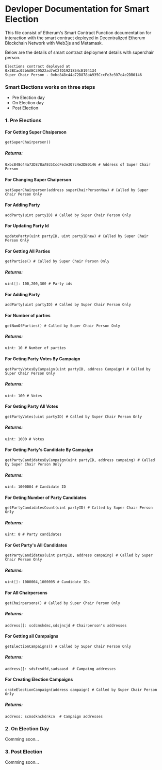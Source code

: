 # Devloper Documentation for Smart Election

This file consist of Etherum's Smart Contract Function documentation for interaction with the smart contract deployed in Decentralized Etherum Blockchain Network with Web3js and Metamask.

Below are the details of smart contract deployment details with superchair person.
```
Elections contract deployed at 0x2BCac02bAAEC39522ad7eC2fD1921854cE194134
Super Chair Person - 0xbc848c44a72D878aA935CccFe3e307c4e2DB0146
```

### Smart Elections works on three steps

- Pre Election day
- On Election day
- Post Election

### 1. Pre Elections

#### For Getting Super Chaiperson

```
getSuperChairperson()
```

##### Returns:

```
0xbc848c44a72D878aA935CccFe3e307c4e2DB0146 # Address of Super Chair Person
```

#### For Changing Super Chaiperson

```
setSuperChairperson(address superChairPersonNew) # Called by Super Chair Person Only
```

#### For Adding Party

```
addParty(uint partyID) # Called by Super Chair Person Only
```

#### For Updating Party Id

```
updateParty(uint partyID, uint partyIDnew) # Called by Super Chair Person Only
```

#### For Getting All Parties

```
getParties() # Called by Super Chair Person Only
```

##### Returns:

```
uint[]: 100,200,300 # Party ids
```

#### For Adding Party

```
addParty(uint partyID) # Called by Super Chair Person Only
```

#### For Number of parties

```
getNumOfParties() # Called by Super Chair Person Only
```

##### Returns:

```
uint: 10 # Number of parties
```

#### For Geting Party Votes By Campaign

```
getPartyVotesByCampaign(uint partyID, address Campaign) # Called by Super Chair Person Only
```

##### Returns:

```
uint: 100 # Votes
```

#### For Geting Party All Votes

```
getPartyVotes(uint partyID) # Called by Super Chair Person Only
```

##### Returns:

```
uint: 1000 # Votes
```

#### For Geting Party's Candidate By Campaign

```
getPartyCandidatesByCampaign(uint partyID, address campaing) # Called by Super Chair Person Only
```

##### Returns:

```
uint: 1000004 # Candidate ID
```

#### For Geting Number of Party Candidates

```
getPartyCandidatesCount(uint partyID) # Called by Super Chair Person Only
```

##### Returns:

```
uint: 8 # Party candidates
```

#### For Get Party's All Candidates

```
getPartyCandidates(uint partyID, address campaing) # Called by Super Chair Person Only
```

##### Returns:

```
uint[]: 1000004,1000005 # Candidate IDs
```

#### For All Chairpersons

```
getChairpersons() # Called by Super Chair Person Only
```

##### Returns:

```
address[]: scdcmskdmc,sdsjncjd # Chairperson's addresses
```

#### For Getting all Campaigns

```
getElectionCampaigns() # Called by Super Chair Person Only
```

##### Returns:

```
address[]: sdsfcsdfd,sadsaasd  # Campaing addresses
```

#### For Creating Election Campaigns

```
crateElectionCampaign(address campaign) # Called by Super Chair Person Only
```

##### Returns:

```
address: scmsdknckdnkcn  # Campaign addresses
```

### 2. On Election Day

Comming soon...

### 3. Post Election

Comming soon...
